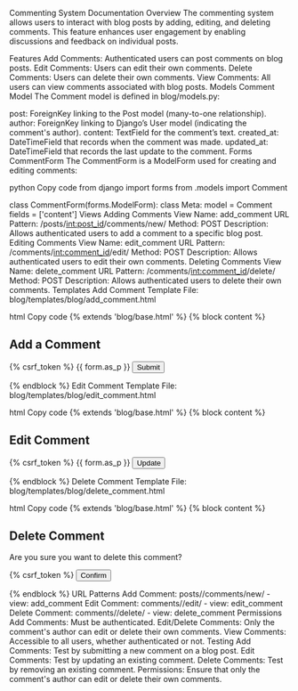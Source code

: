 Commenting System Documentation
Overview
The commenting system allows users to interact with blog posts by adding, editing, and deleting comments. This feature enhances user engagement by enabling discussions and feedback on individual posts.

Features
Add Comments: Authenticated users can post comments on blog posts.
Edit Comments: Users can edit their own comments.
Delete Comments: Users can delete their own comments.
View Comments: All users can view comments associated with blog posts.
Models
Comment Model
The Comment model is defined in blog/models.py:

post: ForeignKey linking to the Post model (many-to-one relationship).
author: ForeignKey linking to Django’s User model (indicating the comment's author).
content: TextField for the comment’s text.
created_at: DateTimeField that records when the comment was made.
updated_at: DateTimeField that records the last update to the comment.
Forms
CommentForm
The CommentForm is a ModelForm used for creating and editing comments:

python
Copy code
from django import forms
from .models import Comment

class CommentForm(forms.ModelForm):
    class Meta:
        model = Comment
        fields = ['content']
Views
Adding Comments
View Name: add_comment
URL Pattern: /posts/<int:post_id>/comments/new/
Method: POST
Description: Allows authenticated users to add a comment to a specific blog post.
Editing Comments
View Name: edit_comment
URL Pattern: /comments/<int:comment_id>/edit/
Method: POST
Description: Allows authenticated users to edit their own comments.
Deleting Comments
View Name: delete_comment
URL Pattern: /comments/<int:comment_id>/delete/
Method: POST
Description: Allows authenticated users to delete their own comments.
Templates
Add Comment Template
File: blog/templates/blog/add_comment.html

html
Copy code
{% extends 'blog/base.html' %}
{% block content %}
  <h2>Add a Comment</h2>
  <form method="post">
    {% csrf_token %}
    {{ form.as_p }}
    <button type="submit">Submit</button>
  </form>
{% endblock %}
Edit Comment Template
File: blog/templates/blog/edit_comment.html

html
Copy code
{% extends 'blog/base.html' %}
{% block content %}
  <h2>Edit Comment</h2>
  <form method="post">
    {% csrf_token %}
    {{ form.as_p }}
    <button type="submit">Update</button>
  </form>
{% endblock %}
Delete Comment Template
File: blog/templates/blog/delete_comment.html

html
Copy code
{% extends 'blog/base.html' %}
{% block content %}
  <h2>Delete Comment</h2>
  <p>Are you sure you want to delete this comment?</p>
  <form method="post">
    {% csrf_token %}
    <button type="submit">Confirm</button>
  </form>
{% endblock %}
URL Patterns
Add Comment: posts/<int:post_id>/comments/new/ - view: add_comment
Edit Comment: comments/<int:comment_id>/edit/ - view: edit_comment
Delete Comment: comments/<int:comment_id>/delete/ - view: delete_comment
Permissions
Add Comments: Must be authenticated.
Edit/Delete Comments: Only the comment's author can edit or delete their own comments.
View Comments: Accessible to all users, whether authenticated or not.
Testing
Add Comments: Test by submitting a new comment on a blog post.
Edit Comments: Test by updating an existing comment.
Delete Comments: Test by removing an existing comment.
Permissions: Ensure that only the comment's author can edit or delete their own comments.
